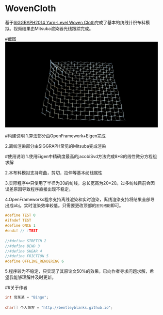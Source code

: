 # WovenCloth
基于[SIGGRAPH2014 Yarn-Level Woven Cloth](http://dl.acm.org/citation.cfm?doid=2661229.2661279)完成了基本的纺线针织布料模拟。视频结果由Mitsuba渲染器光线跟踪完成。

#截图
![screenshot](https://github.com/BentleyBlanks/WovenCloth/blob/master/screenshot/1.png)

#构建说明
1.算法部分由OpenFramework+Eigen完成

2.离线渲染部分由SIGGRAPH常见的Mitsuba完成渲染

#使用说明
1.使用Eigen中精确度最高的jacobiSvd方法完成8*8的线性微分方程组求解

2.本布料模拟支持弯曲，剪切，拉伸等基本纺线属性

3.实际程序中只使用了半径为30的纺线，总长宽高为20*20。过多纺线目前会因误差原因导致程序直接出现不稳定。

4.OpenFrameworks程序支持离线渲染和实时渲染，离线渲染支持将结果全部导出成obj，实时渲染效率较低。只需要更改顶部的```宏的搭配```即可。
```cpp
#define TEST 0
#ifndef TEST
#define ONCE 1
#endif // !TEST

//#define STRETCH 2
//#define BEND 3
//#define SHEAR 4
//#define FRICTION 5
#define OFFLINE_RENDERING 6
```

5.程序较为不稳定，只实现了其原论文50%的效果。已向作者寻求问题求解，希望我能够理解并及时更新。


##关于作者
```cpp
int 官某某 = "Bingo";

char[] 个人博客 = "http://bentleyblanks.github.io";
```

